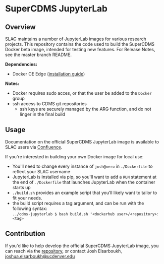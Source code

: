 # SuperCDMS JupyterLab

## Overview

SLAC maintains a number of JupyterLab images for various research projects.
This repository contains the code used to build the SuperCDMS Docker beta image, intended for testing new features.
For Release Notes, see the master branch README. 

**Dependencies:** 
- Docker CE Edge ([installation guide](https://docs.docker.com/install/linux/docker-ce/ubuntu/))

**Notes:**  
- Docker requires sudo acces, or that the user be added to the `Docker` group 
- ssh access to CDMS git repositories
    - ssh keys are securely managed by the ARG function, and do not linger in the final build

## Usage

Documentation on the official SuperCDMS JupyterLab image is available to SLAC users via [Confluence](https://confluence.slac.stanford.edu/display/CDMS/How+to+get+started+with+analysis).

If you're interested in building your own Docker image for local use: 

- You'll need to change every instance of `josh@nero` in `./Dockerfile` to reflect your SLAC username
- JupyterLab is installed via pip, so you'll want to add a `RUN` statement at the end of `./Dockerfile` that launches JupyterLab when the container starts up
- `./build.sh` provides an example script that you'll likely want to tailor to fit your needs.
- the build script requires a tag argument, and can be run with the following syntax:  
    ``../cdms-jupyterlab $ bash build.sh '<dockerhub user>/<repository>:<tag>``

## Contribution 

If you'd like to help develop the official SuperCDMS JupyterLab image, you can reach via the [repository](https://github.com/glass-ships/cdms-jupyterlab), or contact Josh Elsarboukh, joshua.elsarboukh@ucdenver.edu
